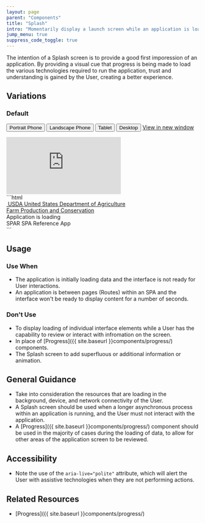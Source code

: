 ```yaml
---
layout: page
parent: "Components"
title: "Splash"
intro: "Momentarily display a launch screen while an application is loading."
jump_menu: true
suppress_code_toggle: true
---
```


The intention of a Splash screen is to provide a good first imporession of an application. By providing a visual cue that progress is being made to load the various technologies required to run the application, trust and understanding is gained by the User, creating a better experience.

## Variations

### Default

<div class="docs__rwd-demo-block">
  <div class="docs__bd">
    <p>
      <span class="fsa-btn-group fsa-btn-group--small" role="group" data-component="">
        <button data-behavior="toggle-rwd-size" data-target="rwd-demo_splash" data-size="phone" class="fsa-btn-group__item" aria-selected="true" type="button" title="Portrait"><span class="sr-only">Portrait</span> Phone <span class="docs__rwd-demo-icon docs__rwd-demo-icon--portrait"></span></button>
        <button data-behavior="toggle-rwd-size" data-target="rwd-demo_splash" data-size="phone-big" class="fsa-btn-group__item" type="button" title="Landscape"><span class="sr-only">Landscape</span> Phone <span class="docs__rwd-demo-icon docs__rwd-demo-icon--landscape"></span></button>
        <button data-behavior="toggle-rwd-size" data-target="rwd-demo_splash" data-size="tablet" class="fsa-btn-group__item fsa-btn-group__item--active" type="button">Tablet</button>
        <button data-behavior="toggle-rwd-size" data-target="rwd-demo_splash" data-size="desktop" class="fsa-btn-group__item" type="button">Desktop</button>
      </span>
      <a class="fsa-m-l--xs fsa-text-size--1" href="http://usda-fsa.github.io/fsa-style/demo/rwd__splash.html" target="_blank">View in new window</a>
    </p>
  </div>
  <div class="docs__rwd-embed-container">
    <div class="docs__rwd-embed docs__rwd-embed--tablet" id="rwd-demo_splash">
      <iframe title="Responsive Demo: splash" src="http://usda-fsa.github.io/fsa-style/demo/rwd__splash.html" class="docs__rwd-iframe" allowtransparency="true" frameborder="0" scrolling="yes" allowfullscreen="true"> </iframe>
    </div>
  </div>
</div>
```html
<div class="fsa-splash">
  <div class="fsa-splash__hd">
    <div class="fsa-tophat fsa-splash__tophat">
      <div class="fsa-tophat__bd fsa-splash__tophat__bd">
        <div class="fsa-tophat__primary">
          <span class="fsa-tophat__agency">
            <a class="fsa-tophat__link fsa-splash__tophat__link" href="http://usda.gov" title="Link to USDA homepage">
              <img role="presentation" class="fsa-tophat__agency-logo" src="../img/usda-logo.svg" alt="">
              <abbr class="fsa-tophat__agency-abbr" title="United States Department of Agriculture">USDA</abbr>
              <span class="fsa-tophat__agency-fullname">United States Department of Agriculture</span>
            </a>
          </span>
        </div>
        <div class="fsa-tophat__secondary">
          <span class="fsa-tophat__subagency">
            <a class="fsa-tophat__link fsa-splash__tophat__link" href="http://fsa.usda.gov" title="FPAC homepage">Farm Production and Conservation</a>
          </span>
        </div>
      </div>
    </div>
  </div>
  <div class="fsa-splash__bd">
    <div class="fsa-splash__item">
      <div class="fsa-splash__progress">
        <div class="fsa-progress fsa-progress--indeterminate" aria-live="polite">
          <div class="fsa-progress__details fsa-sr-only">
            <div class="fsa-progress__label">Application is loading</div>
          </div>
          <div class="fsa-progress__bar" aria-hidden="true">
            <div class="fsa-progress__primary"></div>
            <div class="fsa-progress__secondary"></div>
          </div>
        </div>
      </div>
      <div class="fsa-splash__title">
        <span class="fsa-splash__title-abbr">SPAR</span>
        <span class="fsa-splash__title-name">SPA Reference App</span>
      </div>
    </div>
  </div>
</div>
```

## Usage

### Use When

* The application is initially loading data and the interface is not ready for User interactions.
* An application is between pages (Routes) within an SPA and the interface won't be ready to display content for a number of seconds. 

### Don't Use

* To display loading of individual interface elements while a User has the capability to review or interact with infromation on the screen.
* In place of [Progress]({{ site.baseurl }}components/progress/) components.
* The Splash screen to add superfluous or additional information or animation.

## General Guidance

* Take into consideration the resources that are loading in the background, device, and network connectivity of the User.
* A Splash screen should be used when a longer asynchronous process within an application is running, and the User must not interact with the application.
* A [Progress]({{ site.baseurl }}components/progress/) component should be used in the majority of cases during the loading of data, to allow for other areas of the application screen to be reviewed.

## Accessibility

* Note the use of the `aria-live="polite"` attribute, which will alert the User with assistive technologies when they are not performing actions.

## Related Resources

* [Progress]({{ site.baseurl }}components/progress/)
